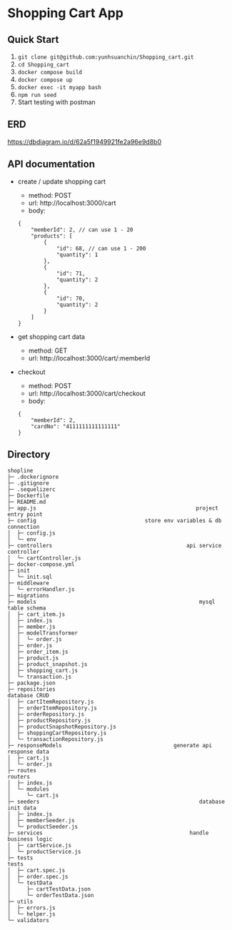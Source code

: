 # Shopping Cart App

## Quick Start
1. `git clone git@github.com:yunhsuanchin/Shopping_cart.git`
2. `cd Shopping_cart`
3. `docker compose build`
4. `docker compose up`
5. `docker exec -it myapp bash`
6. `npm run seed`
7. Start testing with postman

## ERD
https://dbdiagram.io/d/62a5f1949921fe2a96e9d8b0

## API documentation
- create / update shopping cart
    - method: POST
    - url: http://localhost:3000/cart
    - body: 
    ```
    {
        "memberId": 2, // can use 1 - 20
        "products": [
            {
                "id": 68, // can use 1 - 200
                "quantity": 1
            },
            {
                "id": 71,
                "quantity": 2
            },
            {
                "id": 70,
                "quantity": 2
            }
        ]
   }
   ```

- get shopping cart data
    - method: GET
    - url: http://localhost:3000/cart/:memberId


- checkout
    - method: POST
    - url: http://localhost:3000/cart/checkout
    - body: 
    ```
    {
        "memberId": 2,
        "cardNo": "4111111111111111"
    }
    ```

## Directory
```
shopline
├─ .dockerignore
├─ .gitignore
├─ .sequelizerc
├─ Dockerfile
├─ README.md
├─ app.js                                                  project entry point
├─ config                                  store env variables & db connection
│  ├─ config.js
│  └─ env
├─ controllers                                          api service controller
│  └─ cartController.js
├─ docker-compose.yml
├─ init
│  └─ init.sql
├─ middleware
│  └─ errorHandler.js
├─ migrations
├─ models                                                   mysql table schema
│  ├─ cart_item.js
│  ├─ index.js
│  ├─ member.js
│  ├─ modelTransformer
│  │  └─ order.js
│  ├─ order.js
│  ├─ order_item.js
│  ├─ product.js
│  ├─ product_snapshot.js
│  ├─ shopping_cart.js
│  └─ transaction.js
├─ package.json
├─ repositories                                                  database CRUD
│  ├─ cartItemRepository.js
│  ├─ orderItemRepository.js
│  ├─ orderRepository.js
│  ├─ productRepository.js
│  ├─ productSnapshotRepository.js
│  ├─ shoppingCartRepository.js
│  └─ transactionRepository.js
├─ responseModels                                   generate api response data
│  ├─ cart.js
│  └─ order.js
├─ routes                                                              routers
│  ├─ index.js
│  └─ modules
│     └─ cart.js
├─ seeders                                                  database init data
│  ├─ index.js
│  ├─ memberSeeder.js
│  └─ productSeeder.js
├─ services                                              handle business logic
│  ├─ cartService.js
│  └─ productService.js
├─ tests                                                                 tests
│  ├─ cart.spec.js
│  ├─ order.spec.js
│  └─ testData
│     ├─ cartTestData.json
│     └─ orderTestData.json
├─ utils
│  ├─ errors.js
│  └─ helper.js
└─ validators 

```
